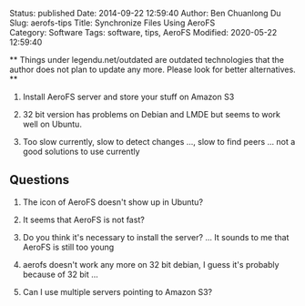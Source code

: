 Status: published
Date: 2014-09-22 12:59:40
Author: Ben Chuanlong Du
Slug: aerofs-tips
Title: Synchronize Files Using AeroFS  
Category: Software
Tags: software, tips, AeroFS
Modified: 2020-05-22 12:59:40

**
Things under legendu.net/outdated are outdated technologies 
that the author does not plan to update any more. 
Please look for better alternatives.
**

1. Install AeroFS server and store your stuff on Amazon S3

4. 32 bit version has problems on Debian and LMDE but seems to work well on Ubuntu.

5. Too slow currently, slow to detect changes ..., slow to find peers ...
    not a good solutions to use currently

## Questions

1. The icon of AeroFS doesn't show up in Ubuntu?

2. It seems that AeroFS is not fast?

3. Do you think it's necessary to install the server? ...
    It sounds to me that AeroFS is still too young

4. aerofs doesn't work any more on 32 bit debian, I guess it's probably because of 32 bit ...

3. Can I use multiple servers pointing to Amazon S3?